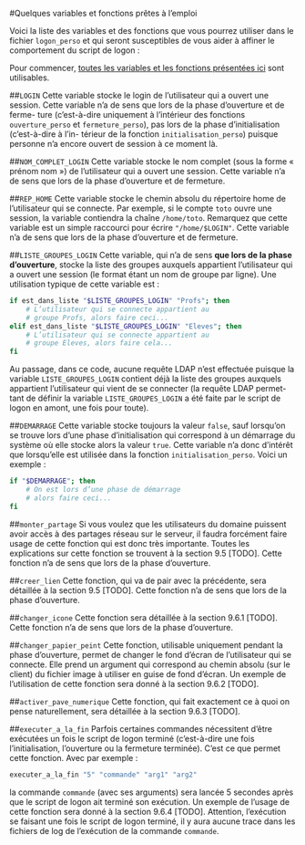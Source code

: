 #Quelques variables et fonctions prêtes à l’emploi

Voici la liste des variables et des fonctions que vous pourrez utiliser dans le fichier `logon_perso` et qui seront susceptibles de vous aider à affiner le comportement du script de logon :

Pour commencer, [toutes les variables et les fonctions présentées ici](variables_fonctions.md) sont utilisables.

##`LOGIN`
Cette variable stocke le login de l’utilisateur qui a ouvert une session.
Cette variable n’a de sens que lors de la phase d’ouverture et de ferme-
ture (c’est-à-dire uniquement à l’intérieur des fonctions `ouverture_perso` et
`fermeture_perso`), pas lors de la phase d’initialisation (c’est-à-dire à l’in-
térieur de la fonction `initialisation_perso`) puisque personne n’a encore
ouvert de session à ce moment là.

##`NOM_COMPLET_LOGIN`
Cette variable stocke le nom complet (sous la forme « prénom nom ») de
l’utilisateur qui a ouvert une session. Cette variable n’a de sens que lors de
la phase d’ouverture et de fermeture.

##`REP_HOME`
Cette variable stocke le chemin absolu du répertoire home de l’utilisateur qui
se connecte. Par exemple, si le compte `toto` ouvre une session, la variable
contiendra la chaîne `/home/toto`. Remarquez que cette variable est un simple
raccourci pour écrire `"/home/$LOGIN"`. Cette variable n’a de sens que lors de
la phase d’ouverture et de fermeture.

##`LISTE_GROUPES_LOGIN`
Cette variable, qui n’a de sens **que lors de la phase d’ouverture**, stocke la
liste des groupes auxquels appartient l’utilisateur qui a ouvert une session (le
format étant un nom de groupe par ligne). Une utilisation typique de cette
variable est :

```sh
if est_dans_liste "$LISTE_GROUPES_LOGIN" "Profs"; then
    # L’utilisateur qui se connecte appartient au
    # groupe Profs, alors faire ceci...
elif est_dans_liste "$LISTE_GROUPES_LOGIN" "Eleves"; then
    # L’utilisateur qui se connecte appartient au
    # groupe Eleves, alors faire cela...
fi
```

Au passage, dans ce code, aucune requête LDAP n’est effectuée puisque la
variable `LISTE_GROUPES_LOGIN` contient déjà la liste des groupes auxquels
appartient l’utilisateur qui vient de se connecter (la requête LDAP permet-
tant de définir la variable `LISTE_GROUPES_LOGIN` a été faite par le script de
logon en amont, une fois pour toute).

##`DEMARRAGE`
Cette variable stocke toujours la valeur `false`, sauf lorsqu’on se trouve lors
d’une phase d’initialisation qui correspond à un démarrage du système où elle
stocke alors la valeur `true`. Cette variable n’a donc d’intérêt que lorsqu’elle
est utilisée dans la fonction `initialisation_perso`. Voici un exemple :

```sh
if "$DEMARRAGE"; then
    # On est lors d’une phase de démarrage
    # alors faire ceci...
fi
```

##`monter_partage`
Si vous voulez que les utilisateurs du domaine puissent avoir accès à des
partages réseau sur le serveur, il faudra forcément faire usage de cette fonction
qui est donc très importante. Toutes les explications sur cette fonction se
trouvent à la section 9.5 [TODO]. Cette fonction n’a de sens que lors de la
phase d’ouverture.

##`creer_lien`
Cette fonction, qui va de pair avec la précédente, sera détaillée à la section 9.5
[TODO]. Cette fonction n’a de sens que lors de la phase d’ouverture.

##`changer_icone`
Cette fonction sera détaillée à la section 9.6.1 [TODO]. Cette fonction n’a de
sens que lors de la phase d’ouverture.

##`changer_papier_peint`
Cette fonction, utilisable uniquement pendant la phase d’ouverture, permet
de changer le fond d’écran de l’utilisateur qui se connecte. Elle prend un
argument qui correspond au chemin absolu (sur le client) du fichier image à
utiliser en guise de fond d’écran. Un exemple de l’utilisation de cette fonction
sera donné à la section 9.6.2 [TODO].

##`activer_pave_numerique`
Cette fonction, qui fait exactement ce à quoi on pense naturellement, sera
détaillée à la section 9.6.3 [TODO].

##`executer_a_la_fin`
Parfois certaines commandes nécessitent d’être exécutées un fois le script de
logon terminé (c’est-à-dire une fois l’initialisation, l’ouverture ou la fermeture
terminée). C’est ce que permet cette fonction. Avec par exemple :

```sh
executer_a_la_fin "5" "commande" "arg1" "arg2"
```
la commande `commande` (avec ses arguments) sera lancée 5 secondes après
que le script de logon ait terminé son exécution. Un exemple de l’usage de
cette fonction sera donné à la section 9.6.4 [TODO]. Attention, l’exécution
se faisant une fois le script de logon terminé, il y aura aucune trace dans les
fichiers de log de l’exécution de la commande `commande`.

